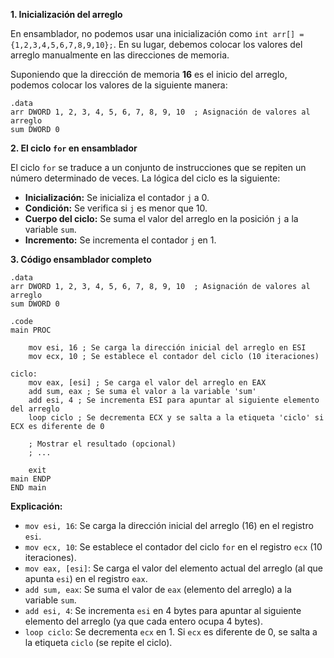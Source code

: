 **1. Inicialización del arreglo**

En ensamblador, no podemos usar una inicialización como `int arr[] = {1,2,3,4,5,6,7,8,9,10};`. En su lugar, debemos colocar los valores del arreglo manualmente en las direcciones de memoria. 

Suponiendo que la dirección de memoria **16** es el inicio del arreglo, podemos colocar los valores de la siguiente manera:

```assembly
.data
arr DWORD 1, 2, 3, 4, 5, 6, 7, 8, 9, 10  ; Asignación de valores al arreglo
sum DWORD 0
```

**2. El ciclo `for` en ensamblador**

El ciclo `for` se traduce a un conjunto de instrucciones que se repiten un número determinado de veces. La lógica del ciclo es la siguiente:

- **Inicialización:** Se inicializa el contador `j` a 0.
- **Condición:** Se verifica si `j` es menor que 10.
- **Cuerpo del ciclo:** Se suma el valor del arreglo en la posición `j` a la variable `sum`.
- **Incremento:** Se incrementa el contador `j` en 1.

**3. Código ensamblador completo**

```assembly
.data
arr DWORD 1, 2, 3, 4, 5, 6, 7, 8, 9, 10  ; Asignación de valores al arreglo
sum DWORD 0

.code
main PROC

    mov esi, 16 ; Se carga la dirección inicial del arreglo en ESI
    mov ecx, 10 ; Se establece el contador del ciclo (10 iteraciones)

ciclo:
    mov eax, [esi] ; Se carga el valor del arreglo en EAX
    add sum, eax ; Se suma el valor a la variable 'sum'
    add esi, 4 ; Se incrementa ESI para apuntar al siguiente elemento del arreglo
    loop ciclo ; Se decrementa ECX y se salta a la etiqueta 'ciclo' si ECX es diferente de 0

    ; Mostrar el resultado (opcional)
    ; ...

    exit
main ENDP
END main
```

**Explicación:**

- `mov esi, 16`: Se carga la dirección inicial del arreglo (16) en el registro `esi`.
- `mov ecx, 10`: Se establece el contador del ciclo `for` en el registro `ecx` (10 iteraciones).
- `mov eax, [esi]`: Se carga el valor del elemento actual del arreglo (al que apunta `esi`) en el registro `eax`.
- `add sum, eax`: Se suma el valor de `eax` (elemento del arreglo) a la variable `sum`.
- `add esi, 4`: Se incrementa `esi` en 4 bytes para apuntar al siguiente elemento del arreglo (ya que cada entero ocupa 4 bytes).
- `loop ciclo`: Se decrementa `ecx` en 1. Si `ecx` es diferente de 0, se salta a la etiqueta `ciclo` (se repite el ciclo).
